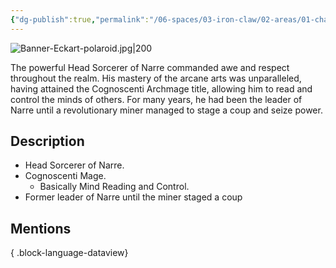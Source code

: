 ```yaml
---
{"dg-publish":true,"permalink":"/06-spaces/03-iron-claw/02-areas/01-characters/02-npc/eckart/","title":"Eckart"}
---
```



![Banner-Eckart-polaroid.jpg|200](/img/user/%7B06%7D%20Spaces/%7B03%7D%20IronClaw/%7B04%7D%20Support%20Notes/%7B99%7D%20Media/%7B02%7D%20Polaroid/Banner-Eckart-polaroid.jpg)

The powerful Head Sorcerer of Narre commanded awe and respect throughout the realm. His mastery of the arcane arts was unparalleled, having attained the Cognoscenti Archmage title, allowing him to read and control the minds of others. For many years, he had been the leader of Narre until a revolutionary miner managed to stage a coup and seize power.

## Description

- Head Sorcerer of Narre.
- Cognoscenti Mage.
	- Basically Mind Reading and Control.
- Former leader of Narre until the miner staged a coup

## Mentions


{ .block-language-dataview}
